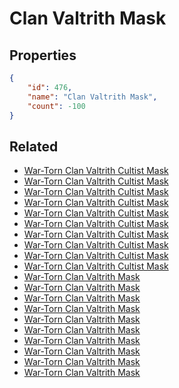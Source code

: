 # Clan Valtrith Mask

<no description available>

## Properties

```json
{
    "id": 476,
    "name": "Clan Valtrith Mask",
    "count": -100
}
```

## Related

- [War-Torn Clan Valtrith Cultist Mask](../items/15042-war-torn-clan-valtrith-cultist-mask.md)
- [War-Torn Clan Valtrith Cultist Mask](../items/15043-war-torn-clan-valtrith-cultist-mask.md)
- [War-Torn Clan Valtrith Cultist Mask](../items/15044-war-torn-clan-valtrith-cultist-mask.md)
- [War-Torn Clan Valtrith Cultist Mask](../items/15045-war-torn-clan-valtrith-cultist-mask.md)
- [War-Torn Clan Valtrith Cultist Mask](../items/15046-war-torn-clan-valtrith-cultist-mask.md)
- [War-Torn Clan Valtrith Cultist Mask](../items/15047-war-torn-clan-valtrith-cultist-mask.md)
- [War-Torn Clan Valtrith Cultist Mask](../items/15048-war-torn-clan-valtrith-cultist-mask.md)
- [War-Torn Clan Valtrith Cultist Mask](../items/15049-war-torn-clan-valtrith-cultist-mask.md)
- [War-Torn Clan Valtrith Cultist Mask](../items/15050-war-torn-clan-valtrith-cultist-mask.md)
- [War-Torn Clan Valtrith Cultist Mask](../items/15051-war-torn-clan-valtrith-cultist-mask.md)
- [War-Torn Clan Valtrith Mask](../items/15052-war-torn-clan-valtrith-mask.md)
- [War-Torn Clan Valtrith Mask](../items/15053-war-torn-clan-valtrith-mask.md)
- [War-Torn Clan Valtrith Mask](../items/15054-war-torn-clan-valtrith-mask.md)
- [War-Torn Clan Valtrith Mask](../items/15055-war-torn-clan-valtrith-mask.md)
- [War-Torn Clan Valtrith Mask](../items/15056-war-torn-clan-valtrith-mask.md)
- [War-Torn Clan Valtrith Mask](../items/15057-war-torn-clan-valtrith-mask.md)
- [War-Torn Clan Valtrith Mask](../items/15058-war-torn-clan-valtrith-mask.md)
- [War-Torn Clan Valtrith Mask](../items/15059-war-torn-clan-valtrith-mask.md)
- [War-Torn Clan Valtrith Mask](../items/15060-war-torn-clan-valtrith-mask.md)
- [War-Torn Clan Valtrith Mask](../items/15061-war-torn-clan-valtrith-mask.md)

